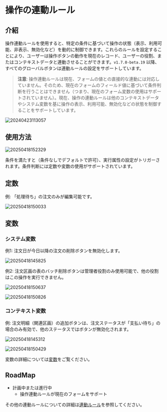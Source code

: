 # 操作の連動ルール

## 介紹

操作連動ルールを使用すると、特定の条件に基づいて操作の状態（表示、利用可能、非表示、無効化など）を動的に制御できます。これらのルールを設定することにより、ユーザーは操作ボタンの動作を現在のレコード、ユーザーの役割、またはコンテキストデータと連動させることができます。`v1.7.0-beta.19` 以降、すべてのグローバルボタンは連動ルールの設定をサポートしています。

> **注意**: 操作連動ルールは現在、フォームの値との直接的な連動には対応していません。そのため、現在のフォームのフィールド値に基づいて条件判断を行うことはできません（つまり、現在のフォーム変数の使用はサポートされていません）。現在、操作の連動ルールは他のコンテキストデータやシステム変数を基に操作の表示、利用可能、無効化などの状態を制御することをサポートしています。

![20240423113057](https://static-docs.nocobase.com/20240423113057.png)

## 使用方法

![20250418152329](https://static-docs.nocobase.com/20250418152329.png)

条件を満たすと（条件なしでデフォルトで許可）、実行属性の設定がトリガーされます。条件判断には定数や変数の使用がサポートされています。

## 定数

例: 「処理待ち」の注文のみが編集可能です。

![20250418150033](https://static-docs.nocobase.com/20250418150033.png)

## 変数

### システム変数

例1: 注文日が今日以降の注文の削除ボタンを無効化します。

![20250418145825](https://static-docs.nocobase.com/20250418145825.png)

例2: 注文区画の表のバッチ削除ボタンは管理者役割のみ使用可能で、他の役割はこの操作を実行できません。

![20250418150637](https://static-docs.nocobase.com/20250418150637.png)

![20250418150826](https://static-docs.nocobase.com/20250418150826.png)

### コンテキスト変数

例: 注文明細（関連区画）の追加ボタンは、注文ステータスが「支払い待ち」の場合のみ有効で、他のステータスではボタンが無効化されます。

![20250418145312](https://static-docs.nocobase.com/20250418145312.png)

![20250418150429](https://static-docs.nocobase.com/20250418150429.png)

変数の詳細については[変数](/handbook/ui/variables)をご覧ください。

## RoadMap

- 計画中または進行中
  - 操作連動ルールが現在のフォームをサポート

その他の連動ルールについての詳細は[連動ルール](/handbook/ui/linkage-rule)を参照してください。
